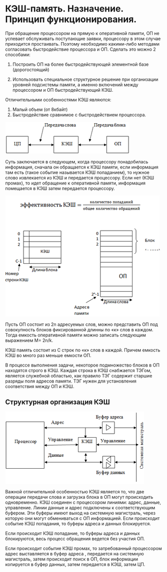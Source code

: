 # КЭШ-память. Назначение. Принцип функционирования.

При обращение процессором на прямую к оперативной памяти, ОП не успевает обслуживать поступающие заявки, процессору в этом случае приходится простаивать. Поэтому необходимо какими-либо методами согласовать быстродействие процессора и ОП. Сделать это можно 2 способами:

1. Построить ОП на более быстродействующей элементной базе (дорогостоящий)

2. Использовать специальное структурное решение при организации уровней подсистемы памяти, а именно включений между процессором и ОП быстродействующий КЭШ.

Отличительными особенностями КЭШ являются:

1. Малый объем (от 8кбайт)
2. Быстродействие сравнимое с быстродействием процессора.


![КЭШ](/resources/imgs/t12_1.PNG)

Суть заключается в следующем, когда процессору понадобилась информация, сначала он обращается к КЭШ памяти, если информация там есть (такое событие называется КЭШ попаданием), то нужное слово извлекается из КЭШ и передается процессору. Если нет (КЭШ промах), то идет обращение к оперативной памяти, информация помещается в КЭШ затем передается процессору.

![Эффективность КЭШ](/resources/imgs/t12_2.PNG)

Пусть ОП состоит из 2n адресуемых слов, можно представить ОП под совокупность блоков фиксированной длинны по «к» слов в каждом. Тогда емкость оперативной памяти можно записать следующим выражением M= 2n/k.

КЭШ память состоит из C строк по «к» слов в каждой. Причем емкость КЭШ во много раз меньше емкости ОП.

В процессе выполнения задачи, некоторое подмножество блоков в ОП находятся строго в КЭШ. Каждая строка в КЭШ снабжается ТЭГом, является служебной областью, как правило ТЭГ содержит старшие разряды поля адресов памяти. ТЭГ нужен для установления соответствия между ОП и КЭШ.

## Структурная организация КЭШ

![Структурная организация КЭШ](/resources/imgs/t12_3.PNG)

Важной отличительной особенностью КЭШ является то, что две операции передачи слова и загрузка блока  в ОП могут происходить одновременно. КЭШ соединен с процессором линиями: адрес, данные, управление. Линии данные и адрес подключены к соответствующим буфером. Эти буферы имеют выход на системную магистраль, через которую они могут обмениваться с ОП информацией. Если происходит событие КЭШ попадания, то буферы адреса и данных блокируется.

Если происходит КЭШ попадание, то буферы адреса и данных блокируются, весь процесс обращения ведется  без участия ОП.

Если происходит событие КЭШ промах, то затребованный процессором адрес выставляется в буфер адреса , передается на системную магистраль, затем происходит поиск в ОП, блок информации копируется в буфер данных, затем передается в КЭШ, затем ЦП.
